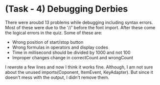 # **(Task - 4) Debugging Derbies**

There were aroubd 13 problems while debugging including syntax errors. Most of these were due to the '//' before the font import.
After these come the logical errors in the quiz. Some of these are:

 * Wrong position of start/stop button
 * Wrong formulas in operators and display codes
 * Time in millisecond should be divided by 1000 and not 100
 * Improper changes change in correctCount and wrongCount

I rewrote a few lines and now I think it works fine. 
Although, I am not sure about the unused imports(Coponent, ItemEvent, KeyAdapter). But since it doesn't mess with the output, I didn't remove them. 
    